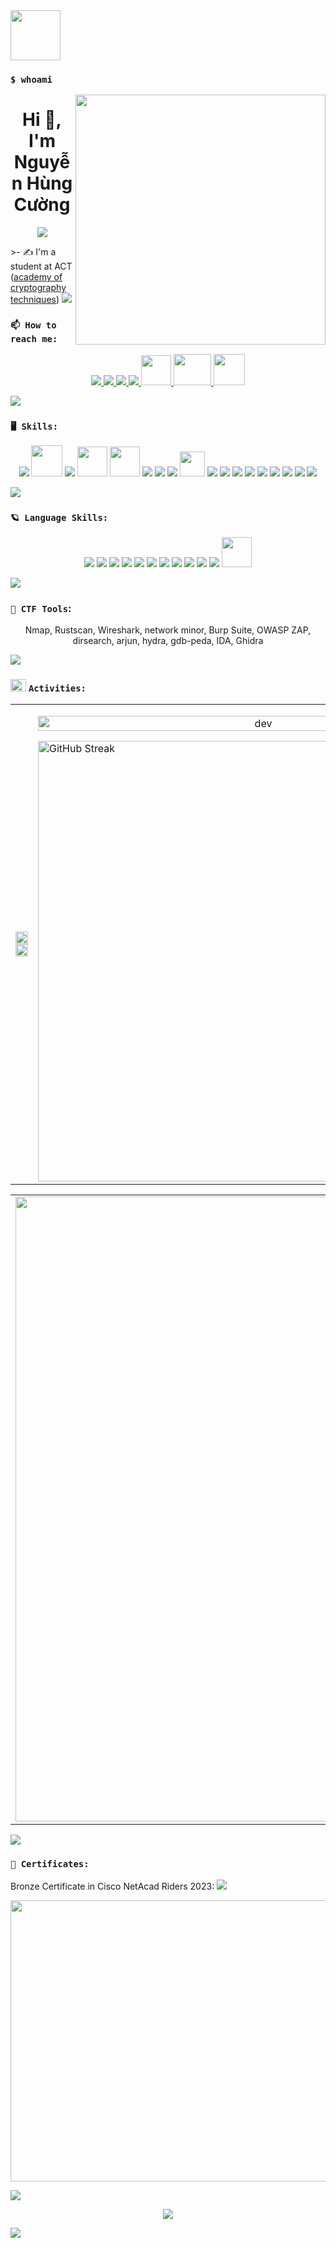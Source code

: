 <img src="https://cdn.haitrieu.com/wp-content/uploads/2021/10/Logo-Hoc-Vien-Ky-Thuat-Mat-Ma-ACTVN-1.png" width=80px heught=80px />

### `$ whoami`

<img align="right" width="400" src="https://github.githubassets.com/images/modules/profile/profile-first-repo.svg">
<h1 align="center">Hi 👋, I'm Nguyễn Hùng Cường</h1>
<p align="center" color="#36BCF7FF"><img src="https://readme-typing-svg.herokuapp.com?lines=I'm+a+Security+Engineer;I'm+a+Full+Stack+Developer"></p>
>- ✍ I'm a student at ACT (<a href="https://actvn.edu.vn/">academy of cryptography techniques</a>)
<img src="https://user-images.githubusercontent.com/73097560/115834477-dbab4500-a447-11eb-908a-139a6edaec5c.gif">

### `📫 How to reach me:`

<p align="center">
  <a href="https://www.linkedin.com/in/cuonghungnguyen/" target="_blank">
    <img src="https://img.icons8.com/fluent/48/000000/linkedin.png"/>
  </a>
  <a href="https://www.facebook.com/people/Nguy%E1%BB%85n-C%C6%B0%E1%BB%9Dng/pfbid02WtS115goQtthgzxnK1ykygSRGG3ya2WpoFrjcJZ3bR6jsUTTYBg98UUkA9tm2bTKl/" alt="Facebook">
    <img src="https://img.icons8.com/fluent/48/000000/facebook-new.png" target="_blank" />
  </a> 
  <a href="https://github.com/AT190510-Cuong/AT190510-Cuong" alt="Github">
    <img src="https://img.icons8.com/fluent/48/000000/github.png"/>
  </a> 
<!--   <a href="https://www.youtube.com/channel/UCaRr1SjyHm61RrLY-DIBm1g" alt="Youtube channel" target="_blank" >
    <img src="https://img.icons8.com/fluent/48/000000/youtube-play.png"/>
  </a> -->
  <a href="AT190510@actvn.edu.vn" alt="Email">
    <img src="https://img.icons8.com/fluent/48/000000/mailing.png"/>
  </a>
<!--   <a href="monstercuong7.wordpress.com" alt="Wordpress">
    <img src="https://www.freepnglogos.com/uploads/wordpress-logo-png/wordpress-logo-png-transparent-wordpress-logo-images-pluspng-6.png" width=80px, height=80px/>
  </a> -->
  <a href="monstercuong7.wordpress.com" alt="Wordpress">
    <img src="https://i.postimg.cc/7LskpPyQ/icons8-wordpress-48.png" width=48px, height=48px/>
  </a>
   <a href="https://hackmd.io/@keTCkrJ0QlKITc5WB81F6g?fbclid=IwAR1j6Ksx5sVI9ba0ZC9SixzWv-W8xY6HXe4F6kxOoHMtV6n2V_7WyT3EkB4" target="_blank">
    <img src="https://i.postimg.cc/k4TkQvTD/icons8-hack-64-2.png" width="60" height="50"/>
  </a>

   <a href="https://tryhackme.com/p/Monstercuong7" target="_blank">
        <img src="https://i.postimg.cc/rp7M8xPt/Simpleicons-Team-Simple-Tryhackme-512.png" width="50" height="50" />
    </a>


</p>
<img src="https://user-images.githubusercontent.com/73097560/115834477-dbab4500-a447-11eb-908a-139a6edaec5c.gif">

### `🖥️ Skills:`

<p align="center">
<!--   <img src="https://www.vectorlogo.zone/logos/opencv/opencv-icon.svg" alt="opencv" width="48" height="48"/>  -->
 
  <img src="https://i.postimg.cc/mDs3M9D0/icons8-old-vmware-logo-48.png"/>
   <img src="https://i.postimg.cc/W35D3qJm/icons8-kali-linux-100.png" width="50" height="50"/>
   <img src="https://i.postimg.cc/ZKCfJryc/icons8-ubuntu-48.png" />
  <img src="https://i.postimg.cc/QxVPYL80/96018-xampp-icon.png" width="48" height="48"/>
    <img src="https://i.postimg.cc/CL3VgrXS/icons8-docker-a-set-of-coupled-software-as-a-service-48.png" width="48" height="48"/>
<!--   <img src="https://img.icons8.com/color/48/000000/mongodb.png"/>
  <img src="https://img.icons8.com/fluent/48/000000/matlab.png"/> -->
  <img src="https://img.icons8.com/color/48/000000/git.png"/>
  <img src="https://img.icons8.com/color/48/000000/github-2.png"/>
  <img src="https://img.icons8.com/color/48/000000/visual-studio-code-2019.png"/>
  <img src="https://i.postimg.cc/63x1TDwf/icons8-vim-a-highly-configurable-text-editor-for-efficiently-creating-and-changing-any-kind-of-text.png" width="40" height="40"/>
  <img src="https://i.postimg.cc/XJvBKvVj/icons8-android-studio-48-1.png"/>
  <img src="https://i.postimg.cc/c12XFvr5/icons8-code-blocks-48.png"/>
  <img src="https://i.postimg.cc/nh0mwW3c/icons8-intellij-idea-48.png"/>
  <img src="https://i.postimg.cc/5y2dp6yt/icons8-java-eclipse-40.png"/>
  <img src="https://i.postimg.cc/6QfmStD4/icons8-apache-netbeans-48.png"/>
   <img src="https://img.icons8.com/color/48/000000/microsoft-sql-server.png"/>
  <img src="https://img.icons8.com/color/48/000000/mysql-logo.png"/>
   <img src="https://img.icons8.com/dusk/48/000000/anaconda.png"/>
   <img src="https://i.postimg.cc/3xg4WFHP/icons8-jupyter-48.png"/>
   
</p>
<img src="https://user-images.githubusercontent.com/73097560/115834477-dbab4500-a447-11eb-908a-139a6edaec5c.gif">

### `🪐 Language Skills:`

<p align="center">
  <img src="https://i.postimg.cc/26WChpPc/icons8-c-48.png"/>
  <img src="https://i.postimg.cc/nrdSLr06/icons8-java-48.png"/>
  <img src="https://i.postimg.cc/Xv0L49nr/icons8-python-48.png"/>
  <img src="https://i.postimg.cc/xjk6GfpT/icons8-html-48.png"/>
  <img src="https://i.postimg.cc/43L1tqz9/icons8-css-48.png"/>
  <img src="https://i.postimg.cc/cLT7y2kb/icons8-javascript-48.png"/>
  <img src="https://i.postimg.cc/qvgqqFMY/icons8-php-48.png"/>
  <img src="https://i.postimg.cc/VvG1cYMN/icons8-flutter-48.png"/>
  <img src="https://i.postimg.cc/zGCtnGH3/icons8-dart-48.png"/>
  <img src="https://i.postimg.cc/tCLRRN7t/icons8-bash-48.png"/>
  <img src="https://i.postimg.cc/G381B1kv/icons8-assembly-48.png"/>
  <img src="https://i.postimg.cc/qRCjrrFG/icons8-sql-64.png" width="48" height="48"/>
<!--   <img src="https://img.icons8.com/color/48/null/visual-studio--v2.png"/> -->

<!--  <img src="https://img.icons8.com/fluent/48/000000/spyder-ide.png"/>
  <img src="https://img.icons8.com/color/48/000000/trello.png"/> -->
</p>

<img src="https://user-images.githubusercontent.com/73097560/115834477-dbab4500-a447-11eb-908a-139a6edaec5c.gif">

### `🔐 CTF Tools`:

<p align="center">
   Nmap, Rustscan, Wireshark, network minor, Burp Suite, OWASP ZAP, dirsearch, arjun, hydra, gdb-peda, IDA, Ghidra
</p>
<img src="https://user-images.githubusercontent.com/73097560/115834477-dbab4500-a447-11eb-908a-139a6edaec5c.gif">

### <img src="https://media.giphy.com/media/cj87CxfRtrUifF3Ryk/giphy.gif" width="25px" height="20px"> `Activities:`



<table style="width:100%;">
  <tr>
    <td>
<!--       <img src="https://github-readme-stats.vercel.app/api/top-langs/?username=AT190510-Cuong&bg_color=FFFFFF00&text_color=179fa3&layout=compact&hide=CSS&langs_count=10&custom_title=Top%20ngôn%20ngữ%20được%20dùng" alt="AT190510-Cuong" width="100%"/>
      <img src="https://github-readme-stats.vercel.app/api?username=AT190510-Cuong&bg_color=FFFFFF00&text_color=179fa3&show_icons=true&count_private=true&include_all_commits=true&custom_title=Hoạt%20động%20trên%20Github" alt="AT190510-Cuong" width="100%"/> -->

  <img src="https://github-readme-stats.vercel.app/api/top-langs/?username=AT190510-Cuong&layout=compact&bg_color=30,e96443,904e95&title_color=fff&text_color=fff&langs_count=10&"  width="100%">
      <img src="https://github-readme-stats.vercel.app/api?username=AT190510-Cuong&show_icons=true&count_private=true&bg_color=30,e96443,904e95&title_color=fff&text_color=fff&include_all_commits=true" width="100%">
    </td>
    
  <td>
     <p align="center"> 
        <img src="https://cdn.dribbble.com/users/1059583/screenshots/4171367/coding-freak.gif" alt="dev" width="100%" autoplay loop "/>
      </p>
       <a href="https://git.io/streak-stats"><img width="705" src="https://github-readme-streak-stats.herokuapp.com?user=%20AT190510-Cuong&bg_color=30,e96443,904e95&title_color=fff&text_color=fff&theme=radical&hide_border=true&show_icons=true&count_private=true&bg_color=30,e96443,904e95&title_color=fff&text_color=fff&include_all_commits=true" width="100%" alt="GitHub Streak" />
</a>
    
  </td>

  </tr>
</table>

<table>
  <tbody>
    <tr>

  <td>
       <img width="1000" src="https://github-profile-summary-cards.vercel.app/api/cards/profile-details?username=AT190510-Cuong&theme=dracula&hide_border=true"/>
      </td>
    </tr>
  </tbody>
 
</table>
<img src="https://user-images.githubusercontent.com/73097560/115834477-dbab4500-a447-11eb-908a-139a6edaec5c.gif">

### `📝 Certificates:`

<!--

- [![MATLAB](https://img.shields.io/badge/-MATLAB-orange) Onramp](https://matlabacademy.mathworks.com/progress/share/certificate.html?id=c2f444b8-d6ce-4eef-9934-48d7fa7da2d1)
- [![MATLAB](https://img.shields.io/badge/-MATLAB-orange) Machine Learning Onramp](https://matlabacademy.mathworks.com/progress/share/certificate.html?id=ad7fb8de-67d7-487f-95ee-f3871a61b1e1)
- [![COURSERA](https://img.shields.io/badge/-COURSERA-green) Introduction to JavaScript](https://www.coursera.org/account/accomplishments/certificate/XFNU3UXCK5DG)
- [![COURSERA](https://img.shields.io/badge/-COURSERA-green) Audio Classification with TensorFlow](https://www.coursera.org/account/accomplishments/certificate/MBSDFCKQ9X8E)
- [![COURSERA](https://img.shields.io/badge/-COURSERA-green) Python Data Structures](https://www.coursera.org/account/accomplishments/certificate/PQMJRCLM7BCQ)
- [![COURSERA](https://img.shields.io/badge/-COURSERA-green) Programming for Everybody (Getting Started with Python)](https://www.coursera.org/account/accomplishments/certificate/V7MK7JDL96DU)
- [![COURSERA](https://img.shields.io/badge/-COURSERA-green) Capstone: Retrieving, Processing, and Visualizing Data with Python](https://www.coursera.org/account/accomplishments/certificate/DVXXD98ESKLP)
- [![KAGGLE](https://img.shields.io/badge/-KAGGLE-blue) Python](https://www.kaggle.com/learn/certification/nguyenhuynhminhtien/python)
- [![KAGGLE](https://img.shields.io/badge/-KAGGLE-blue) Intro to Machine Learning](https://www.kaggle.com/learn/certification/nguyenhuynhminhtien/intro-to-machine-learning)
- [![KAGGLE](https://img.shields.io/badge/-KAGGLE-blue) Intro to Deep Learning](https://www.kaggle.com/learn/certification/nguyenhuynhminhtien/intro-to-deep-learning)


[![Readme Card](https://github-readme-stats.vercel.app/api/pin/?username=anuraghazra&repo=github-readme-stats)](https://github.com/anuraghazra/github-readme-stats)

<a href="https://github.com/AT190510-Cuong/practice_CCNA.git">
  <img align="center" src="https://github-readme-stats.vercel.app/api/pin/?username=anuraghazra&repo=github-readme-stats" />
</a>
<a href="https://github.com/AT190510-Cuong/AT190510-Cuong.git">
  <img align="center" src="https://github-readme-stats.vercel.app/api/pin/?username=anuraghazra&repo=convoychat" />
</a>   -->

Bronze Certificate in Cisco NetAcad Riders 2023: <img src="https://i.postimg.cc/dVZ0YSB9/294687-cisco-icon.png"/>

<p align="center"> 
<img src="https://github.com/AT190510-Cuong/AT190510-Cuong/assets/134201481/cc1bf7fa-a74f-4c24-8b47-fb9d337a0df5" width="700" height="450"/>
<!-- <br/>
<img align="center" width="400" src="https://github.githubassets.com/images/modules/profile/profile-joined-github.svg"> -->
</p>

<img src="https://user-images.githubusercontent.com/73097560/115834477-dbab4500-a447-11eb-908a-139a6edaec5c.gif">

<p align="center"> 
<a href="https://github-trophies.vercel.app/?username=AT190510-Cuong" target="_blank">
  <img align="center" src="https://github-trophies.vercel.app/?username=AT190510-Cuong&theme=radical&margin-w=4&margin-h=4">  
</a>
</p>

<img src="https://user-images.githubusercontent.com/73097560/115834477-dbab4500-a447-11eb-908a-139a6edaec5c.gif">


